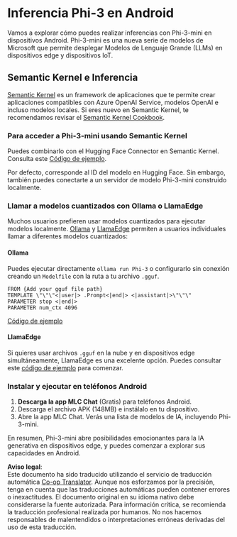 <!--
CO_OP_TRANSLATOR_METADATA:
{
  "original_hash": "9481b07dda8f9715a5d1ff43fb27568b",
  "translation_date": "2025-07-16T20:10:33+00:00",
  "source_file": "md/01.Introduction/03/Android_Inference.md",
  "language_code": "es"
}
-->
# **Inferencia Phi-3 en Android**

Vamos a explorar cómo puedes realizar inferencias con Phi-3-mini en dispositivos Android. Phi-3-mini es una nueva serie de modelos de Microsoft que permite desplegar Modelos de Lenguaje Grande (LLMs) en dispositivos edge y dispositivos IoT.

## Semantic Kernel e Inferencia

[Semantic Kernel](https://github.com/microsoft/semantic-kernel) es un framework de aplicaciones que te permite crear aplicaciones compatibles con Azure OpenAI Service, modelos OpenAI e incluso modelos locales. Si eres nuevo en Semantic Kernel, te recomendamos revisar el [Semantic Kernel Cookbook](https://github.com/microsoft/SemanticKernelCookBook?WT.mc_id=aiml-138114-kinfeylo).

### Para acceder a Phi-3-mini usando Semantic Kernel

Puedes combinarlo con el Hugging Face Connector en Semantic Kernel. Consulta este [Código de ejemplo](https://github.com/Azure-Samples/Phi-3MiniSamples/tree/main/semantickernel?WT.mc_id=aiml-138114-kinfeylo).

Por defecto, corresponde al ID del modelo en Hugging Face. Sin embargo, también puedes conectarte a un servidor de modelo Phi-3-mini construido localmente.

### Llamar a modelos cuantizados con Ollama o LlamaEdge

Muchos usuarios prefieren usar modelos cuantizados para ejecutar modelos localmente. [Ollama](https://ollama.com/) y [LlamaEdge](https://llamaedge.com) permiten a usuarios individuales llamar a diferentes modelos cuantizados:

#### Ollama

Puedes ejecutar directamente `ollama run Phi-3` o configurarlo sin conexión creando un `Modelfile` con la ruta a tu archivo `.gguf`.

```gguf
FROM {Add your gguf file path}
TEMPLATE \"\"\"<|user|> .Prompt<|end|> <|assistant|>\"\"\"
PARAMETER stop <|end|>
PARAMETER num_ctx 4096
```

[Código de ejemplo](https://github.com/Azure-Samples/Phi-3MiniSamples/tree/main/ollama?WT.mc_id=aiml-138114-kinfeylo)

#### LlamaEdge

Si quieres usar archivos `.gguf` en la nube y en dispositivos edge simultáneamente, LlamaEdge es una excelente opción. Puedes consultar este [código de ejemplo](https://github.com/Azure-Samples/Phi-3MiniSamples/tree/main/wasm?WT.mc_id=aiml-138114-kinfeylo) para comenzar.

### Instalar y ejecutar en teléfonos Android

1. **Descarga la app MLC Chat** (Gratis) para teléfonos Android.  
2. Descarga el archivo APK (148MB) e instálalo en tu dispositivo.  
3. Abre la app MLC Chat. Verás una lista de modelos de IA, incluyendo Phi-3-mini.

En resumen, Phi-3-mini abre posibilidades emocionantes para la IA generativa en dispositivos edge, y puedes comenzar a explorar sus capacidades en Android.

**Aviso legal**:  
Este documento ha sido traducido utilizando el servicio de traducción automática [Co-op Translator](https://github.com/Azure/co-op-translator). Aunque nos esforzamos por la precisión, tenga en cuenta que las traducciones automáticas pueden contener errores o inexactitudes. El documento original en su idioma nativo debe considerarse la fuente autorizada. Para información crítica, se recomienda la traducción profesional realizada por humanos. No nos hacemos responsables de malentendidos o interpretaciones erróneas derivadas del uso de esta traducción.